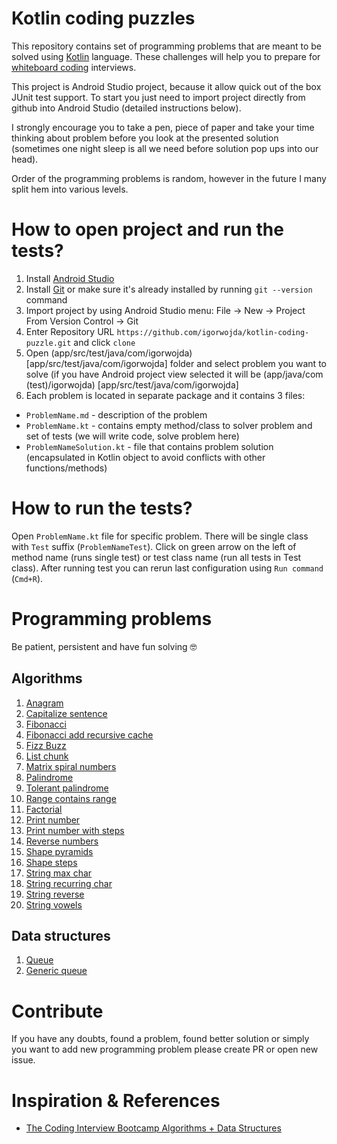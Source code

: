 # Kotlin coding puzzles
This repository contains set of programming problems that are meant to be solved using [Kotlin](https://kotlinlang.org/) language. These
challenges will help you to prepare for [whiteboard coding](https://www.quora.com/What-is-whiteboard-coding) interviews.

This project is Android Studio project, because it allow quick out of the box JUnit test support. To start you just need to import project
directly from github into Android Studio (detailed instructions below).

I strongly encourage you to take a pen, piece of paper and take your time thinking about problem before you look at the presented solution
(sometimes one night sleep is all we need before solution pop ups into our head).

Order of the programming problems is random, however in the future I many split hem into various levels.

# How to open project and run the tests?
1. Install [Android Studio](https://developer.android.com/studio/)
1. Install [Git](https://git-scm.com/downloads) or make sure it's already installed by running `git --version` command
2. Import project by using Android Studio menu: File -> New -> Project From Version Control -> Git
3. Enter Repository URL `https://github.com/igorwojda/kotlin-coding-puzzle.git`  and click `clone`
4. Open (app/src/test/java/com/igorwojda) [app/src/test/java/com/igorwojda] folder and select problem you want to solve
 (if you have Android project view selected it will be (app/java/com (test)/igorwojda) [app/src/test/java/com/igorwojda]
5. Each problem is located in separate package and it contains 3 files:
* `ProblemName.md` - description of the problem
* `ProblemName.kt` - contains empty method/class to solver problem and set of tests (we will write code, solve problem here)
* `ProblemNameSolution.kt` - file that contains problem solution (encapsulated in Kotlin object to avoid conflicts with other
functions/methods)

# How to run the tests?
Open `ProblemName.kt` file for specific problem. There will be single class with `Test` suffix (`ProblemNameTest`). Click on green arrow
on the left of method name (runs single test) or test class name (run all tests in Test class). After running test you can rerun last
configuration using `Run command` (`Cmd+R`).

# Programming problems
Be patient, persistent and have fun solving 🤓

## Algorithms
1. [Anagram](app/src/test/java/com/igorwojda/codingpuzzle/anagram/Anagram.md)
1. [Capitalize sentence](app/src/test/java/com/igorwojda/codingpuzzle/calitalisesentence/CapitalizeSentence.md)
1. [Fibonacci](app/src/test/java/com/igorwojda/codingpuzzle/fibonacci/classic/Fibonacci.md)
1. [Fibonacci add recursive cache](app/src/test/java/com/igorwojda/codingpuzzle/fibonacci/recursivecache/FibonacciRecursiveCache.md)
1. [Fizz Buzz](app/src/test/java/com/igorwojda/codingpuzzle/fizzbuzz/FizzBuzz.md)
1. [List chunk](app/src/test/java/com/igorwojda/codingpuzzle/listchunk/ListChunk.md)
1. [Matrix spiral numbers](app/src/test/java/com/igorwojda/codingpuzzle/matrix/spiralnumbers/SpiralNumbers.md)
1. [Palindrome](app/src/test/java/com/igorwojda/codingpuzzle/palindrome/classic/Palindrome.md)
1. [Tolerant palindrome](app/src/test/java/com/igorwojda/codingpuzzle/palindrome/tolerant/TolerantPalindrome.md)
1. [Range contains range](app/src/test/java/com/igorwojda/codingpuzzle/rangecontainsrange/RangeContainsRange.md)
1. [Factorial](app/src/test/java/com/igorwojda/codingpuzzle/factorial/Factorial.md)
1. [Print number](app/src/test/java/com/igorwojda/codingpuzzle/printnumber/classic/PrintNumber.md)
1. [Print number with steps](app/src/test/java/com/igorwojda/codingpuzzle/printnumber/steps/PrintNumberWithSteps.md)
1. [Reverse numbers](app/src/test/java/com/igorwojda/codingpuzzle/reverseint/ReverseInt.md)
1. [Shape pyramids](app/src/test/java/com/igorwojda/codingpuzzle/shape/pyramids/Pyramids.md)
1. [Shape steps](app/src/test/java/com/igorwojda/codingpuzzle/shape/steps/Steps.md)
1. [String max char](app/src/test/java/com/igorwojda/codingpuzzle/string/maxchar/MaxChar.md)
1. [String recurring char](app/src/test/java/com/igorwojda/codingpuzzle/string/recurringchar/RecurringChar.md)
1. [String reverse](app/src/test/java/com/igorwojda/codingpuzzle/string/reverse/Reverse.md)
1. [String vowels](app/src/test/java/com/igorwojda/codingpuzzle/string/vowels/Vowels.md)

## Data structures
1. [Queue](app/src/test/java/com/igorwojda/datastructure/queue/Queue.md)
1. [Generic queue](app/src/test/java/com/igorwojda/datastructure/genericqueue/GenericQueue.md)

# Contribute
If you have any doubts, found a problem, found better solution or simply you want to add new programming problem please create PR
or open new issue.

# Inspiration & References
* [The Coding Interview Bootcamp Algorithms + Data Structures](https://www.udemy.com/coding-interview-bootcamp-algorithms-and-data-structure/)
